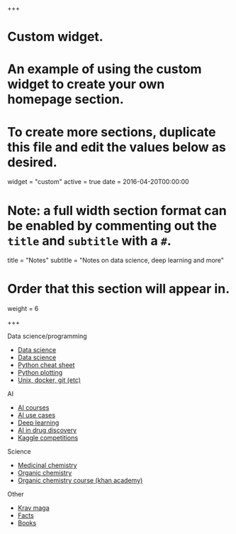 +++
# Custom widget.
# An example of using the custom widget to create your own homepage section.
# To create more sections, duplicate this file and edit the values below as desired.
widget = "custom"
active = true
date = 2016-04-20T00:00:00

# Note: a full width section format can be enabled by commenting out the `title` and `subtitle` with a `#`.
title = "Notes"
subtitle = "Notes on data science, deep learning and more"

# Order that this section will appear in.
weight = 6

+++

Data science/programming
<ul>

<li><a href="https://gist.github.com/fabsta/1d2573293678441e8db97bb0ebbfb9cb">Data science</a></li>
<li><a href="https://gist.github.com/fabsta/8d5233356618ee7b2e87b84146a33a79">Data science</a></li>
<li><a href="https://gist.github.com/fabsta/86fa94221789e15239c7b888c3ec3c8c">Python cheat sheet</a></li>
<li><a href="https://gist.github.com/fabsta/9a1efa91f14381bf0bbe3b07605d74fa">Python plotting</a></li>
<li><a href="https://gist.github.com/fabsta/1acb17d190b8fb503a3e90c7728f6f47">Unix, docker, git  (etc)</a></li>


</ul>
AI
<ul>
<li><a href="https://gist.github.com/fabsta/07ec84bb85a43f811dd0a8ce09d9bd24">AI courses</a></li>
<li><a href="https://gist.github.com/fabsta/33773f38e007b0f1853dad7840b12515">AI use cases</a></li>
<li><a href="https://gist.github.com/fabsta/cb0f216982a4ed01ea60a060955d95c5">Deep learning</a></li>
<li><a href="https://gist.github.com/fabsta/0b20935c3c066a2ad788d83f2a66ceff">AI in drug discovery</a></li>
<li><a href="https://gist.github.com/fabsta/e87801aacfe7524b74cdae31d536f670">Kaggle competitions</a></li>
</ul>

Science
<ul>
<li><a href="https://gist.github.com/fabsta/3e144effecf8c89078447d1082cb13ae">Medicinal chemistry</a></li>
<li><a href="https://gist.github.com/fabsta/b870a657182b13adaab7718aa53417d2">Organic chemistry</a></li>
<li><a href="https://gist.github.com/fabsta/7fc9ac1f4a48258cde570a5a3d9064bf">Organic chemistry course (khan academy)</a></li>
</ul>
Other
<ul>
<li><a href="https://gist.github.com/fabsta/94c8ac6f8d35f10bdc2a0217ee93b66d">Krav maga</a></li>
<li><a href="https://gist.github.com/fabsta/b2031fcf221a63d0e60d1b31d5026cd7">Facts</a></li>
<li><a href="https://gist.github.com/fabsta/5f94b199ee9cb95960633879113855f7">Books</a></li>
</ul>
